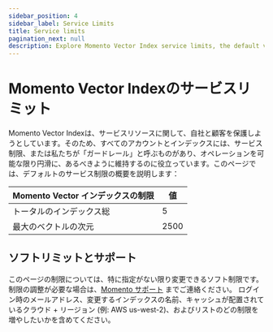 ```yaml
---
sidebar_position: 4
sidebar_label: Service Limits
title: Service limits
pagination_next: null
description: Explore Momento Vector Index service limits, the default values, and how to get them changed if you need.
---
```


# Momento Vector Indexのサービスリミット

Momento Vector Indexは、サービスリソースに関して、自社と顧客を保護しようとしています。そのため、すべてのアカウントとインデックスには、サービス制限、または私たちが「ガードレール」と呼ぶものがあり、オペレーションを可能な限り円滑に、あるべきように維持するのに役立っています。このページでは、デフォルトのサービス制限の概要を説明します：

| Momento Vector インデックスの制限 | 値    |
| ------------------------ | ---- |
| トータルのインデックス総                 | 5    |
| 最大のベクトルの次元               | 2500 |

## ソフトリミットとサポート

このページの制限については、特に指定がない限り変更できるソフト制限です。 制限の調整が必要な場合は、[Momento サポート](mailto:support@momentohq.com) までご連絡ください。 ログイン時のメールアドレス、変更するインデックスの名前、キャッシュが配置されているクラウド + リージョン (例: AWS us-west-2)、およびリストのどの制限を増やしたいかを含めてください。